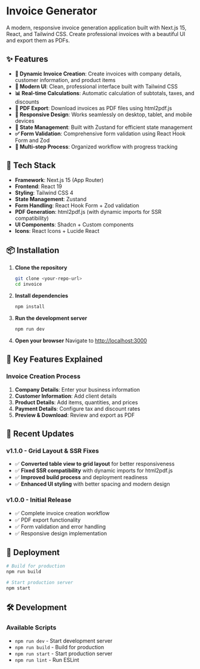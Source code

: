 # Invoice Generator

A modern, responsive invoice generation application built with Next.js 15, React, and Tailwind CSS. Create professional invoices with a beautiful UI and export them as PDFs.

## ✨ Features

- **📝 Dynamic Invoice Creation**: Create invoices with company details, customer information, and product items
- **🎨 Modern UI**: Clean, professional interface built with Tailwind CSS
- **📊 Real-time Calculations**: Automatic calculation of subtotals, taxes, and discounts
- **📄 PDF Export**: Download invoices as PDF files using html2pdf.js
- **📱 Responsive Design**: Works seamlessly on desktop, tablet, and mobile devices
- **🔄 State Management**: Built with Zustand for efficient state management
- **✅ Form Validation**: Comprehensive form validation using React Hook Form and Zod
- **🎯 Multi-step Process**: Organized workflow with progress tracking

## 🚀 Tech Stack

- **Framework**: Next.js 15 (App Router)
- **Frontend**: React 19
- **Styling**: Tailwind CSS 4
- **State Management**: Zustand
- **Form Handling**: React Hook Form + Zod validation
- **PDF Generation**: html2pdf.js (with dynamic imports for SSR compatibility)
- **UI Components**: Shadcn + Custom components
- **Icons**: React Icons + Lucide React 

## 📦 Installation

1. **Clone the repository**

   ```bash
   git clone <your-repo-url>
   cd invoice
   ```

2. **Install dependencies**

   ```bash
   npm install
   ```

3. **Run the development server**

   ```bash
   npm run dev
   ```

4. **Open your browser**
   Navigate to [http://localhost:3000](http://localhost:3000)
 

## 🎯 Key Features Explained

### Invoice Creation Process

1. **Company Details**: Enter your business information
2. **Customer Information**: Add client details
3. **Product Details**: Add items, quantities, and prices
4. **Payment Details**: Configure tax and discount rates
5. **Preview & Download**: Review and export as PDF
 

## 🔧 Recent Updates

### v1.1.0 - Grid Layout & SSR Fixes

- ✅ **Converted table view to grid layout** for better responsiveness
- ✅ **Fixed SSR compatibility** with dynamic imports for html2pdf.js
- ✅ **Improved build process** and deployment readiness
- ✅ **Enhanced UI styling** with better spacing and modern design

### v1.0.0 - Initial Release

- ✅ Complete invoice creation workflow
- ✅ PDF export functionality
- ✅ Form validation and error handling
- ✅ Responsive design implementation

## 🚀 Deployment
 

```bash
# Build for production
npm run build

# Start production server
npm start
```

## 🛠️ Development

### Available Scripts

- `npm run dev` - Start development server
- `npm run build` - Build for production
- `npm run start` - Start production server
- `npm run lint` - Run ESLint
 
 
